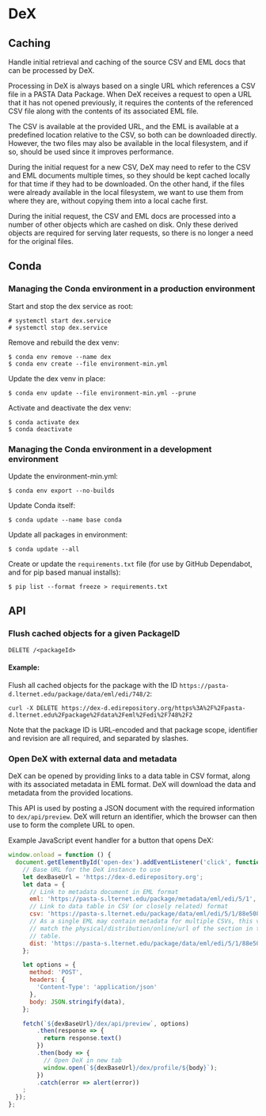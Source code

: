 # DeX

## Caching

Handle initial retrieval and caching of the source CSV and EML docs that can be
processed by DeX.

Processing in DeX is always based on a single URL which references a CSV file in a PASTA
Data Package. When DeX receives a request to open a URL that it has not opened
previously, it requires the contents of the referenced CSV file along with the contents
of its associated EML file.

The CSV is available at the provided URL, and the EML is available at a predefined
location relative to the CSV, so both can be downloaded directly. However, the two files
may also be available in the local filesystem, and if so, should be used since it
improves performance.

During the initial request for a new CSV, DeX may need to refer to the CSV and EML
documents multiple times, so they should be kept cached locally for that time if they
had to be downloaded. On the other hand, if the files were already available in the
local filesystem, we want to use them from where they are, without copying them into a
local cache first.

During the initial request, the CSV and EML docs are processed into a number of other
objects which are cashed on disk. Only these derived objects are required for serving
later requests, so there is no longer a need for the original files.


## Conda

### Managing the Conda environment in a production environment

Start and stop the dex service as root:

    # systemctl start dex.service
    # systemctl stop dex.service

Remove and rebuild the dex venv:

    $ conda env remove --name dex
    $ conda env create --file environment-min.yml

Update the dex venv in place:

    $ conda env update --file environment-min.yml --prune

Activate and deactivate the dex venv:

    $ conda activate dex
    $ conda deactivate

### Managing the Conda environment in a development environment

Update the environment-min.yml:

    $ conda env export --no-builds

Update Conda itself:

    $ conda update --name base conda

Update all packages in environment:

    $ conda update --all

Create or update the `requirements.txt` file (for use by GitHub Dependabot, and for pip based manual installs):

    $ pip list --format freeze > requirements.txt


## API

### Flush cached objects for a given PackageID 

```shell
DELETE /<packageId>
```

#### Example:

Flush all cached objects for the package with the ID `https://pasta-d.lternet.edu/package/data/eml/edi/748/2`:

```shell
curl -X DELETE https://dex-d.edirepository.org/https%3A%2F%2Fpasta-d.lternet.edu%2Fpackage%2Fdata%2Feml%2Fedi%2F748%2F2
```

Note that the package ID is URL-encoded and that package scope, identifier and revision are all required, and separated by slashes.


### Open DeX with external data and metadata

DeX can be opened by providing links to a data table in CSV format, along with its associated metadata in EML format. DeX will download the data and metadata from the provided locations.

This API is used by posting a JSON document with the required information to `dex/api/preview`. DeX will return an identifier, which the browser can then use to form the complete URL to open.

Example JavaScript event handler for a button that opens DeX:

```javascript
window.onload = function () {
  document.getElementById('open-dex').addEventListener('click', function () {
    // Base URL for the DeX instance to use
    let dexBaseUrl = 'https://dex-d.edirepository.org';
    let data = {
      // Link to metadata document in EML format
      eml: 'https://pasta-s.lternet.edu/package/metadata/eml/edi/5/1',
      // Link to data table in CSV (or closely related) format
      csv: 'https://pasta-s.lternet.edu/package/data/eml/edi/5/1/88e508f7d25a90aa25b0159608187076',
      // As a single EML may contain metadata for multiple CSVs, this value is required and must
      // match the physical/distribution/online/url of the section in the EML which describes the
      // table.
      dist: 'https://pasta-s.lternet.edu/package/data/eml/edi/5/1/88e508f7d25a90aa25b0159608187076',
    };

    let options = {
      method: 'POST',
      headers: {
        'Content-Type': 'application/json'
      },
      body: JSON.stringify(data),
    };

    fetch(`${dexBaseUrl}/dex/api/preview`, options)
        .then(response => {
          return response.text()
        })
        .then(body => {
          // Open DeX in new tab
          window.open(`${dexBaseUrl}/dex/profile/${body}`);
        })
        .catch(error => alert(error))
    ;
  });
};
```
